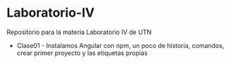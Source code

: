 # Laboratorio-IV
Repositorio para la materia Laboratorio IV de UTN
* Clase01 - Instalamos Angular con npm, un poco de historia, comandos, crear primer proyecto y las etiquetas propias
